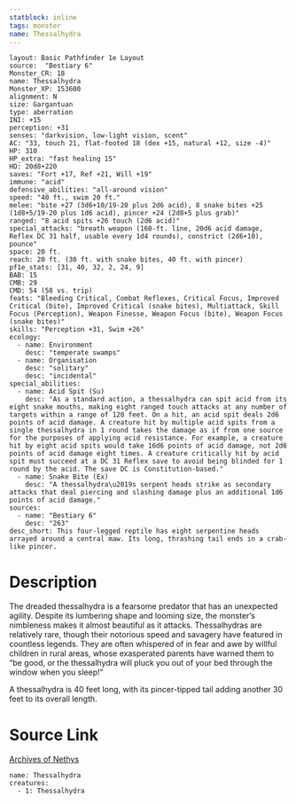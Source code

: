 ```yaml
---
statblock: inline
tags: monster
name: Thessalhydra
---
```

```statblock
layout: Basic Pathfinder 1e Layout
source:  "Bestiary 6"
Monster_CR: 18
name: Thessalhydra
Monster_XP: 153600
alignment: N
size: Gargantuan
type: aberration
INI: +15
perception: +31
senses: "darkvision, low-light vision, scent"
AC: "33, touch 21, flat-footed 18 (dex +15, natural +12, size -4)"
HP: 310
HP_extra: "fast healing 15"
HD: 20d8+220
saves: "Fort +17, Ref +21, Will +19"
immune: "acid"
defensive_abilities: "all-around vision"
speed: "40 ft., swim 20 ft."
melee: "bite +27 (3d6+10/19-20 plus 2d6 acid), 8 snake bites +25 (1d8+5/19-20 plus 1d6 acid), pincer +24 (2d8+5 plus grab)"
ranged: "8 acid spits +26 touch (2d6 acid)"
special_attacks: "breath weapon (160-ft. line, 20d6 acid damage, Reflex DC 31 half, usable every 1d4 rounds), constrict (2d6+10), pounce"
space: 20 ft.
reach: 20 ft. (30 ft. with snake bites, 40 ft. with pincer)
pf1e_stats: [31, 40, 32, 2, 24, 9]
BAB: 15
CMB: 29
CMD: 54 (58 vs. trip)
feats: "Bleeding Critical, Combat Reflexes, Critical Focus, Improved Critical (bite), Improved Critical (snake bites), Multiattack, Skill Focus (Perception), Weapon Finesse, Weapon Focus (bite), Weapon Focus (snake bites)"
skills: "Perception +31, Swim +26"
ecology:
  - name: Environment
    desc: "temperate swamps"
  - name: Organisation
    desc: "solitary"
    desc: "incidental"
special_abilities:
  - name: Acid Spit (Su)
    desc: "As a standard action, a thessalhydra can spit acid from its eight snake mouths, making eight ranged touch attacks at any number of targets within a range of 120 feet. On a hit, an acid spit deals 2d6 points of acid damage. A creature hit by multiple acid spits from a single thessalhydra in 1 round takes the damage as if from one source for the purposes of applying acid resistance. For example, a creature hit by eight acid spits would take 16d6 points of acid damage, not 2d6 points of acid damage eight times. A creature critically hit by acid spit must succeed at a DC 31 Reflex save to avoid being blinded for 1 round by the acid. The save DC is Constitution-based."
  - name: Snake Bite (Ex)
    desc: "A thessalhydra\u2019s serpent heads strike as secondary attacks that deal piercing and slashing damage plus an additional 1d6 points of acid damage."
sources:
  - name: "Bestiary 6"
    desc: "263"
desc_short: This four-legged reptile has eight serpentine heads arrayed around a central maw. Its long, thrashing tail ends in a crab-like pincer.
```
# Description
The dreaded thessalhydra is a fearsome predator that has an unexpected agility. Despite its lumbering shape and looming size, the monster’s nimbleness makes it almost beautiful as it attacks. Thessalhydras are relatively rare, though their notorious speed and savagery have featured in countless legends. They are often whispered of in fear and awe by willful children in rural areas, whose exasperated parents have warned them to “be good, or the thessalhydra will pluck you out of your bed through the window when you sleep!” 

A thessalhydra is 40 feet long, with its pincer-tipped tail adding another 30 feet to its overall length.
# Source Link
[Archives of Nethys](https://aonprd.com/MonsterDisplay.aspx?ItemName=Thessalhydra)
```encounter-table
name: Thessalhydra
creatures:
  - 1: Thessalhydra
```
